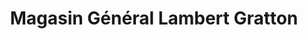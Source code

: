 ---
title: "Magasin Général Lambert Gratton"
url: /montreal/magasin-general-lambert-gratton/
shop: Kramladen
---